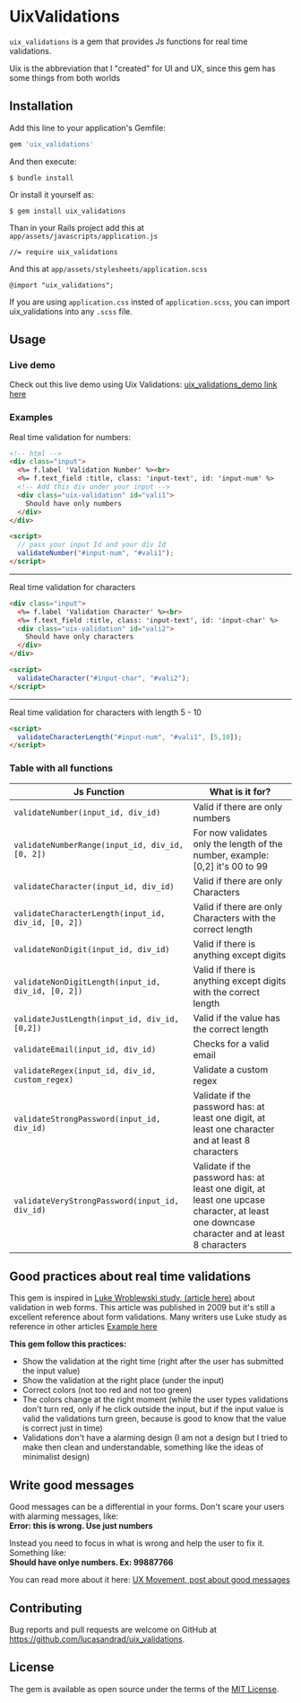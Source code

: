 # UixValidations

`uix_validations` is a gem that provides Js functions for real time validations.

Uix is the abbreviation that I "created" for UI and UX, since this gem has some things from both worlds

## Installation

Add this line to your application's Gemfile:

```ruby
gem 'uix_validations'
```

And then execute:

    $ bundle install

Or install it yourself as:

    $ gem install uix_validations

Than in your Rails project add this at `app/assets/javascripts/application.js`

```
//= require uix_validations
```

And this at `app/assets/stylesheets/application.scss`

```
@import "uix_validations";
```

If you are using `application.css` insted of `application.scss`, you can import uix_validations into any `.scss` file.

## Usage

### Live demo
Check out this live demo using Uix Validations: [uix_validations_demo link here](https://uix-validations-demo.herokuapp.com/)

### Examples
Real time validation for numbers:
```html
<!-- html -->
<div class="input">
  <%= f.label 'Validation Number' %><br>
  <%= f.text_field :title, class: 'input-text', id: 'input-num' %>
  <!-- Add this div under your input -->
  <div class="uix-validation" id="vali1">
    Should have only numbers
  </div>
</div>

<script>
  // pass your input Id and your div Id
  validateNumber("#input-num", "#vali1");
</script>
```
---
Real time validation for characters
```html
<div class="input">
  <%= f.label 'Validation Character' %><br>
  <%= f.text_field :title, class: 'input-text', id: 'input-char' %>
  <div class="uix-validation" id="vali2">
    Should have only characters
  </div>
</div>

<script>
  validateCharacter("#input-char", "#vali2");
</script>
```
---
Real time validation for characters with length 5 - 10
```html
<script>
  validateCharacterLength("#input-num", "#vali1", [5,10]);
</script>
```

### Table with all functions

| Js Function | What is it for? |
|---|---|
| `validateNumber(input_id, div_id)` | Valid if there are only numbers |
| `validateNumberRange(input_id, div_id, [0, 2])`  | For now validates only the length of the number, example: [0,2] it's 00 to 99 |
| `validateCharacter(input_id, div_id)` | Valid if there are only Characters |
| `validateCharacterLength(input_id, div_id, [0, 2])` | Valid if there are only Characters with the correct length |
| `validateNonDigit(input_id, div_id)` | Valid if there is anything except digits |
| `validateNonDigitLength(input_id, div_id, [0, 2])` | Valid if there is anything except digits with the correct length |
| `validateJustLength(input_id, div_id, [0,2])` | Valid if the value has the correct length |
| `validateEmail(input_id, div_id)` | Checks for a valid email |
| `validateRegex(input_id, div_id, custom_regex)` | Validate a custom regex |
| `validateStrongPassword(input_id, div_id)` | Validate if the password has: at least one digit, at least one character and at least 8 characters |
| `validateVeryStrongPassword(input_id, div_id)` | Validate if the password has: at least one digit, at least one upcase character, at least one downcase character and at least 8 characters |


## Good practices about real time validations
This gem is inspired in [Luke Wroblewski study, (article here)](https://alistapart.com/article/inline-validation-in-web-forms) about validation in web forms. This article was published in 2009 but it's still a excellent reference about form validations. Many writers use Luke study as reference in other articles [Example here](https://designmodo.com/ux-form-validation/)

**This gem follow this practices:**
 - Show the validation at the right time (right after the user has submitted the input value)
 - Show the validation at the right place (under the input)
 - Correct colors (not too red and not too green)
 - The colors change at the right moment (while the user types validations don't turn red, only if he click outside the input, but if the input value is valid the validations turn green, because is good to know that the value is correct just in time)
 - Validations don't have a alarming design (I am not a design but I tried to make then clean and understandable, something like the ideas of minimalist design)

## Write good messages

Good messages can be a differential in your forms. Don't scare your users with alarming messages, like:<br>**Error: this is wrong. Use just numbers**<br>

Instead you need to focus in what is wrong and help the user to fix it. Something like:<br>
**Should have onlye numbers. Ex: 99887766**

You can read more about it here: [UX Movement, post about good messages](http://uxmovement.com/forms/how-to-make-your-form-error-messages-more-reassuring/)


## Contributing

Bug reports and pull requests are welcome on GitHub at https://github.com/lucasandrad/uix_validations.

## License

The gem is available as open source under the terms of the [MIT License](https://opensource.org/licenses/MIT).
